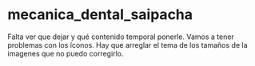 # mecanica_dental_saipacha
Falta ver que dejar y qué contenido temporal ponerle.
Vamos a tener problemas con los íconos.
Hay que arreglar el tema de los tamaños de la imagenes que no puedo corregirlo.